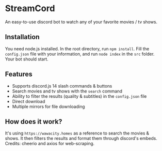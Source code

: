 # StreamCord
An easy-to-use discord bot to watch any of your favorite movies / tv shows.

## Installation
You need node.js installed. In the root directory, run `npm install`. Fill the `config.json` file with your information, and run `node index` in the `src` folder. Your bot should start.

## Features
- Supports discord.js 14 slash commands & buttons
- Search movies and tv shows with the `search` command
- Ability to filter the results (quality & subtitles) in the `config.json` file
- Direct download
- Multiple mirrors for file downloading

## How does it work?
It's using `https://wawacity.homes` as a reference to search the movies & shows. It then filters the results and format them through discord's embeds. Credits: cheerio and axios for web-scraping.
